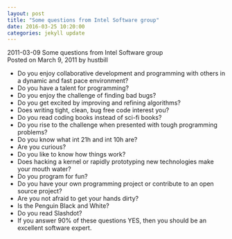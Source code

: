 ```yaml
---
layout: post
title: "Some questions from Intel Software group"
date: 2016-03-25 10:20:00
categories: jekyll update
---
```



2011-03-09 Some questions from Intel Software group  
Posted on March 9, 2011 by hustbill  

- Do you enjoy collaborative development and programming with others in a dynamic and fast pace environment?  
- Do you have a talent for programming?  
- Do you enjoy the challenge of finding bad bugs?  
- Do you get excited by improving and refining algorithms?  
- Does writing tight, clean, bug free code interest you?  
- Do you read coding books instead of sci-fi books?  
- Do you rise to the challenge when presented with tough programming problems?  
- Do you know what int 21h and int 10h are?  
- Are you curious?  
- Do you like to know how things work?  
- Does hacking a kernel or rapidly prototyping new technologies make your mouth water?  
- Do you program for fun?  
- Do you have your own programming project or contribute to an open source project?  
- Are you not afraid to get your hands dirty?  
- Is the Penguin Black and White?  
- Do you read Slashdot?  
- If you answer 90% of these questions YES, then you should be an excellent software expert.  